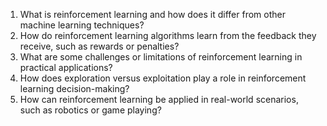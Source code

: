 1. What is reinforcement learning and how does it differ from other machine learning techniques?
2. How do reinforcement learning algorithms learn from the feedback they receive, such as rewards or penalties?
3. What are some challenges or limitations of reinforcement learning in practical applications?
4. How does exploration versus exploitation play a role in reinforcement learning decision-making?
5. How can reinforcement learning be applied in real-world scenarios, such as robotics or game playing?